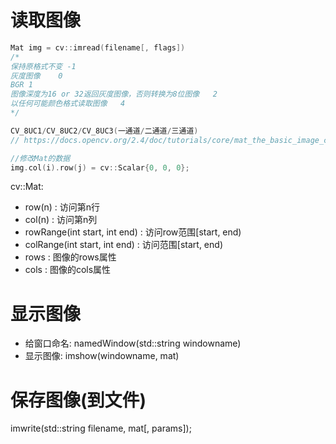 # 读取图像
```cpp
Mat img = cv::imread(filename[, flags])
/*
保持原格式不变	-1
灰度图像	0
BGR	1
图像深度为16 or 32返回灰度图像，否则转换为8位图像	2
以任何可能颜色格式读取图像	4
*/

CV_8UC1/CV_8UC2/CV_8UC3(一通道/二通道/三通道)
// https://docs.opencv.org/2.4/doc/tutorials/core/mat_the_basic_image_container/mat_the_basic_image_container.html

//修改Mat的数据
img.col(i).row(j) = cv::Scalar{0, 0, 0};
```

cv::Mat:

+ row(n) : 访问第n行
+ col(n) : 访问第n列
+ rowRange(int start, int end) : 访问row范围[start, end)
+ colRange(int start, int end) : 访问范围[start, end)
+ rows : 图像的rows属性
+ cols : 图像的cols属性

# 显示图像
+ 给窗口命名: namedWindow(std::string windowname)
+ 显示图像: imshow(windowname, mat)

# 保存图像(到文件)
imwrite(std::string filename, mat[, params]);


#